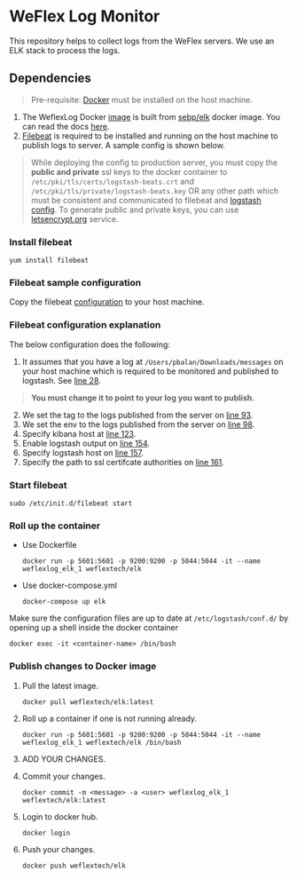 WeFlex Log Monitor
==================

This repository helps to collect logs from the WeFlex servers. We use an ELK stack to process the logs.

## Dependencies

> Pre-requisite: [Docker][1] must be installed on the host machine.

1. The WeflexLog Docker [image][2] is built from [sebp/elk][3] docker image. You can read the docs [here][4].
2. [Filebeat][5] is required to be installed and running on the host machine to publish logs to server. A sample config is shown below.

> While deploying the config to production server, you must copy the **public and private** ssl keys to the docker container to `/etc/pki/tls/certs/logstash-beats.crt` and `/etc/pki/tls/private/logstash-beats.key` OR any other path which must be consistent and communicated to filebeat and [logstash config][6]. To generate public and private keys, you can use [letsencrypt.org][7] service.


### Install filebeat
`yum install filebeat`

### Filebeat sample configuration
Copy the filebeat [configuration][8] to your host machine.

### Filebeat configuration explanation

The below configuration does the following:

1. It assumes that you have a log at `/Users/pbalan/Downloads/messages` on your host machine which is required to be monitored and published to logstash. See [line 28][9].
> **You must change it to point to your log you want to publish.**
2. We set the tag to the logs published from the server on [line 93][10].
3. We set the env to the logs published from the server on [line 98][11].
4. Specify kibana host at [line 123][12].
5. Enable logstash output on [line 154][13].
6. Specify logstash host on [line 157][14].
7. Specify the path to ssl certifcate authorities on [line 161][15].

### Start filebeat
`sudo /etc/init.d/filebeat start`


### Roll up the container

- Use Dockerfile

  `docker run -p 5601:5601 -p 9200:9200 -p 5044:5044 -it --name weflexlog_elk_1 weflextech/elk `

- Use docker-compose.yml

  `docker-compose up elk`

Make sure the configuration files are up to date at `/etc/logstash/conf.d/` by opening up a shell inside the docker container

  `docker exec -it <container-name> /bin/bash`

### Publish changes to Docker image

  1. Pull the latest image.

     `docker pull weflextech/elk:latest`

  2. Roll up a container if one is not running already.

     `docker run -p 5601:5601 -p 9200:9200 -p 5044:5044 -it --name weflexlog_elk_1 weflextech/elk /bin/bash`

  3. ADD YOUR CHANGES.

  4. Commit your changes.

     `docker commit -m <message> -a <user> weflexlog_elk_1 weflextech/elk:latest`

  5. Login to docker hub.

     `docker login`

  6. Push your changes.

     `docker push weflextech/elk`

[1]:  https://www.docker.com
[2]:  https://hub.docker.com/r/weflextech/elk
[3]:  https://hub.docker.com/r/sebp/elk/
[4]:  http://elk-docker.readthedocs.io/
[5]:  https://www.elastic.co/products/beats/filebeat
[6]:  https://github.com/weflex/weflex-log/blob/master/02-beats-input.conf#L5-L6
[7]:  https://letsencrypt.org/
[8]:  https://github.com/weflex/weflex-log/blob/master/filebeat.example.yml
[9]:  https://github.com/weflex/weflex-log/blob/master/filebeat.example.yml#L28
[10]: https://github.com/weflex/weflex-log/blob/master/filebeat.example.yml#L93
[11]: https://github.com/weflex/weflex-log/blob/master/filebeat.example.yml#L98
[12]: https://github.com/weflex/weflex-log/blob/master/filebeat.example.yml#L123
[13]: https://github.com/weflex/weflex-log/blob/master/filebeat.example.yml#L154
[14]: https://github.com/weflex/weflex-log/blob/master/filebeat.example.yml#L157
[15]: https://github.com/weflex/weflex-log/blob/master/filebeat.example.yml#L161
